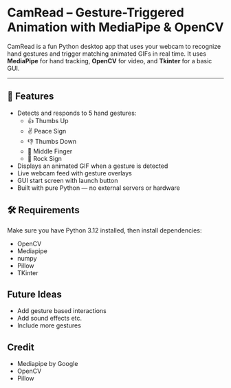 # CamRead – Gesture-Triggered Animation with MediaPipe & OpenCV

CamRead is a fun Python desktop app that uses your webcam to recognize hand gestures and trigger matching animated GIFs in real time. It uses **MediaPipe** for hand tracking, **OpenCV** for video, and **Tkinter** for a basic GUI.

---

## 🎯 Features

- Detects and responds to 5 hand gestures:
  - 👍 Thumbs Up  
  - ✌️ Peace Sign  
  - 👎 Thumbs Down  
  - 🖕 Middle Finger  
  - 🤘 Rock Sign  
- Displays an animated GIF when a gesture is detected
- Live webcam feed with gesture overlays
- GUI start screen with launch button
- Built with pure Python — no external servers or hardware

## 🛠️ Requirements

Make sure you have Python 3.12 installed, then install dependencies:
- OpenCV
- Mediapipe
- numpy
- Pillow
- TKinter

## Future Ideas
- Add gesture based interactions
- Add sound effects etc.
- Include more gestures

## Credit
- Mediapipe by Google
- OpenCV
- Pillow
